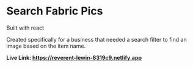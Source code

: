 # Search Fabric Pics

Built with react

Created specifically for a business that needed a search filter to find an image based on the item name.

<b>Live Link: https://reverent-lewin-8319c9.netlify.app</b>
